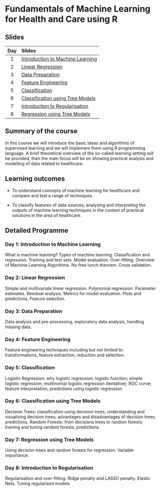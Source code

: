 # Fundamentals of Machine Learning for Health and Care using R





## Slides

| Day | Slides                                                                                                 |
|:---:|:-------------------------------------------------------------------------------------------------------|
|   1 | [Introduction to Machine Learning](https://filebb.github.io/NHS_intro_ML/01_Intro.html)                |
|   2 | [Linear Regression](https://filebb.github.io/NHS_intro_ML/02_Regression.html)                          |
|   3 | [Data Preparation](https://filebb.github.io/NHS_intro_ML/03_Dataprep.html)                             |
|   4 | [Feature Engineering](https://filebb.github.io/NHS_intro_ML/04_Feature_Engineering.html)               |
|   5 | [Classification](https://filebb.github.io/NHS_intro_ML/05_Classification_part1.html)                   |
|   6 | [Classification using Tree Models](https://filebb.github.io/NHS_intro_ML/06_Classification_part2.html) |
|   7 | [Introduction to Regularisation](https://filebb.github.io/NHS_intro_ML/07_Regularisation.html)         |
|   8 | [Regression using Tree Models]()     |





## Summary of the course

In this course we will introduce the basic ideas and algorithms of supervised
learning and we will implement them using R programming language. A brief
theoretical overview of the so-called learning setting will be provided, then
the main focus will be on showing practical analysis and modelling of data
related to healthcare.





## Learning outcomes

+ To understand concepts of machine learning for healthcare and compare and test
a range of techniques.

+ To classify features of data sources, analysing and interpreting the outputs
of machine learning techniques in the context of practical solutions in the area
of healthcare.





## Detailed Programme

### Day 1: Introduction to Machine Learning

What is machine learning? Types of machine learning. Classification and
regression. Training and test sets. Model evaluation. Over-fitting. Overview of
Machine Learning Algorithms. No free lunch theorem. Cross validation.

### Day 2: Linear Regression

Simple and multivariate linear regression. Polynomial regression. Parameter
estimates. Residual analysis. Metrics for model evaluation. Plots and
predictions. Feature selection.

### Day 3: Data Preparation

Data analysis and pre-processing, exploratory data analysis, handling missing
data.

### Day 4: Feature Engineering

Feature engineering techniques including but not limited to: transformations,
feature extraction, reduction and selection.

### Day 5: Classification

Logistic Regression: why logistic regression; logistic function; simple logistic
regression; multinomial logistic regression (tentative); ROC curve; feature
interpretation; predictions using logistic regression.

### Day 6: Classification using Tree Models

Decision Trees: classification using decision trees; understanding and
visualising decision trees; advantages and disadvantages of decision trees;
predictions. Random Forests: from decisions trees to random forests; training
and tuning random forests; predictions.

### Day 7: Regression using Tree Models

Using decision trees and random forests for regression. Variable importance.

### Day 8: Introduction to Regularisation

Regularisation and over-fitting. Ridge penalty and LASSO penalty. Elastic Nets.
Tuning regularised models.

